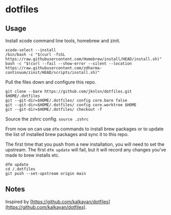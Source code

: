 # dotfiles

## Usage

Install xcode command line tools, homebrew and zinit.

```
xcode-select --install
/bin/bash -c "$(curl -fsSL https://raw.githubusercontent.com/Homebrew/install/HEAD/install.sh)"
bash -c "$(curl --fail --show-error --silent --location https://raw.githubusercontent.com/zdharma-continuum/zinit/HEAD/scripts/install.sh)"
```

Pull the files down and configure this repo.

```
git clone --bare https://github.com/jknlsn/dotfiles.git $HOME/.dotfiles
git --git-dir=$HOME/.dotfiles/ config core.bare false
git --git-dir=$HOME/.dotfiles/ config core.worktree $HOME
git --git-dir=$HOME/.dotfiles/ checkout -f
```

Source the zshrc config.
`source .zshrc`

From now on can use `dfm` commands to install brew packages or to update the list of installed brew packages and sync it to this repo.

The first time that you push from a new installation, you will need to set the upstream. The first `dfm update` will fail, but it will record any changes you've made to brew installs etc.

```
dfm update
cd /.dotfiles
git push --set-upstream origin main
```

## Notes

Inspired by [https://github.com/kalkayan/dotfiles](https://github.com/kalkayan/dotfiles).
